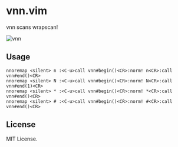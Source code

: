 # vnn.vim

vnn scans wrapscan!

![vnn](https://user-images.githubusercontent.com/64692680/97259228-a38ec500-185d-11eb-98eb-c33c1b20eb51.gif)

## Usage

```vim
nnoremap <silent> n :<C-u>call vnn#begin()<CR>:norm! n<CR>:call vnn#end()<CR>
nnoremap <silent> N :<C-u>call vnn#begin()<CR>:norm! N<CR>:call vnn#end(1)<CR>
nnoremap <silent> * :<C-u>call vnn#begin()<CR>:norm! *<CR>:call vnn#end()<CR>
nnoremap <silent> # :<C-u>call vnn#begin()<CR>:norm! #<CR>:call vnn#end()<CR>
```

## License

MIT License.
